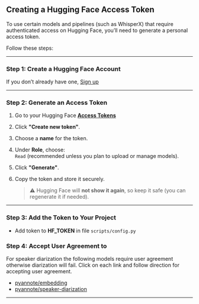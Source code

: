 ## Creating a Hugging Face Access Token

To use certain models and pipelines (such as WhisperX) that require authenticated access on Hugging Face, you’ll need to generate a personal access token.

Follow these steps:

---

### Step 1: Create a Hugging Face Account

If you don’t already have one, [Sign up](https://huggingface.co/join)

---

### Step 2: Generate an Access Token

1. Go to your Hugging Face [**Access Tokens**](https://huggingface.co/settings/tokens)

2. Click **"Create new token"**.

3. Choose a **name** for the token.

4. Under **Role**, choose:  
   `Read` (recommended unless you plan to upload or manage models).

5. Click **"Generate"**.

6. Copy the token and store it securely.

   > ⚠️ Hugging Face will **not show it again**, so keep it safe (you can regenerate it if needed).

---

### Step 3: Add the Token to Your Project

- Add token to **HF_TOKEN** in file `scripts/config.py`

### Step 4: Accept User Agreement to 

For speaker diarization the following models require user agreement otherwise diarization will fail. Click on each link and follow direction for accepting user agreement.

- [pyannote/embedding](https://huggingface.co/pyannote/embedding)
- [pyannote/speaker-diarization](https://huggingface.co/pyannote/speaker-diarization)

---